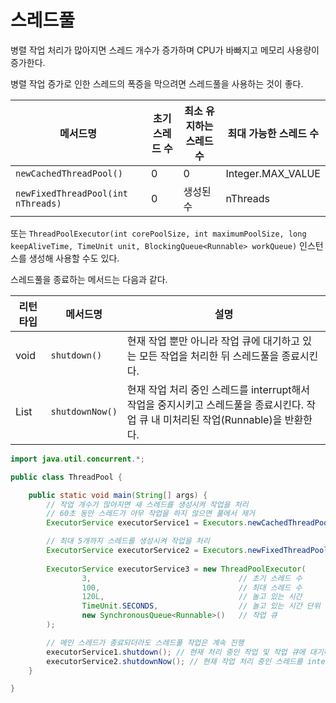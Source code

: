 # 스레드풀

병렬 작업 처리가 많아지면 스레드 개수가 증가하며 CPU가 바빠지고 메모리 사용량이 증가한다.

병렬 작업 증가로 인한 스레드의 폭증을 막으려면 스레드풀을 사용하는 것이 좋다.

|메서드명|초기 스레드 수|최소 유지하는 스레드 수|최대 가능한 스레드 수|
|--|--|--|--|
|`newCachedThreadPool()`|0|0|Integer.MAX_VALUE|
|`newFixedThreadPool(int nThreads)`|0|생성된 수|nThreads|

또는 `ThreadPoolExecutor(int corePoolSize, int maximumPoolSize, long keepAliveTime, TimeUnit unit, BlockingQueue<Runnable> workQueue)` 인스턴스를 생성해 사용할 수도 있다.

스레드풀을 종료하는 메서드는 다음과 같다.

|리턴 타입|메서드명|설명|
|--|--|--|
|void|`shutdown()`|현재 작업 뿐만 아니라 작업 큐에 대기하고 있는 모든 작업을 처리한 뒤 스레드풀을 종료시킨다.|
|List<Runnable>|`shutdownNow()`|현재 작업 처리 중인 스레드를 interrupt해서 작업을 중지시키고 스레드풀을 종료시킨다. 작업 큐 내 미처리된 작업(Runnable)을 반환한다.|


```java
import java.util.concurrent.*;

public class ThreadPool {

    public static void main(String[] args) {
        // 작업 개수가 많아지면 새 스레드를 생성시켜 작업을 처리
        // 60초 동안 스레드가 아무 작업을 하지 않으면 풀에서 제거
        ExecutorService executorService1 = Executors.newCachedThreadPool();

        // 최대 5개까지 스레드를 생성시켜 작업을 처리
        ExecutorService executorService2 = Executors.newFixedThreadPool(5);
        
        ExecutorService executorService3 = new ThreadPoolExecutor(
                3,                                 // 초기 스레드 수
                100,                               // 최대 스레드 수
                120L,                              // 놀고 있는 시간
                TimeUnit.SECONDS,                  // 놀고 있는 시간 단위
                new SynchronousQueue<Runnable>()   // 작업 큐
        );

        // 메인 스레드가 종료되더라도 스레드풀 작업은 계속 진행
        executorService1.shutdown(); // 현재 처리 중인 작업 및 작업 큐에 대기하고 있는 모든 작업을 처리한 뒤에 스레드풀 종료
        executorService2.shutdownNow(); // 현재 작업 처리 중인 스레드를 interrupt해서 작업을 중지시키고 스레드풀 종료
    }

}
```